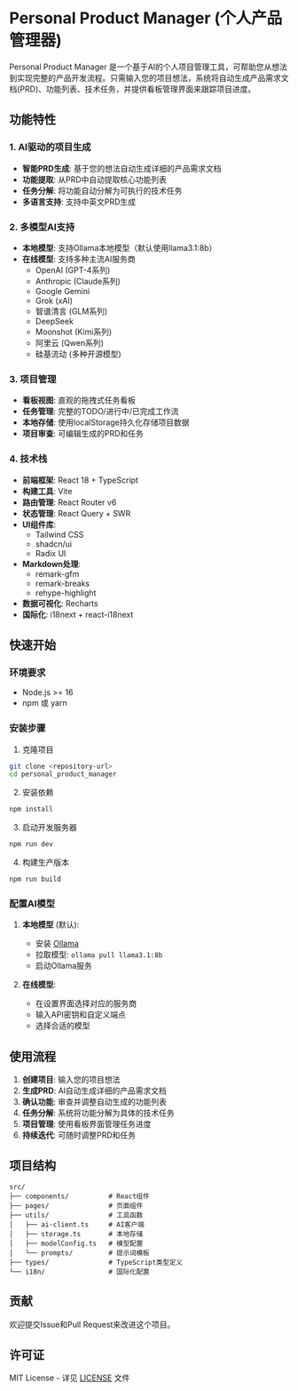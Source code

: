 # Personal Product Manager (个人产品管理器)

Personal Product Manager 是一个基于AI的个人项目管理工具，可帮助您从想法到实现完整的产品开发流程。只需输入您的项目想法，系统将自动生成产品需求文档(PRD)、功能列表、技术任务，并提供看板管理界面来跟踪项目进度。

## 功能特性

### 1. AI驱动的项目生成
- **智能PRD生成**: 基于您的想法自动生成详细的产品需求文档
- **功能提取**: 从PRD中自动提取核心功能列表
- **任务分解**: 将功能自动分解为可执行的技术任务
- **多语言支持**: 支持中英文PRD生成

### 2. 多模型AI支持
- **本地模型**: 支持Ollama本地模型（默认使用llama3.1:8b）
- **在线模型**: 支持多种主流AI服务商
  - OpenAI (GPT-4系列)
  - Anthropic (Claude系列)
  - Google Gemini
  - Grok (xAI)
  - 智谱清言 (GLM系列)
  - DeepSeek
  - Moonshot (Kimi系列)
  - 阿里云 (Qwen系列)
  - 硅基流动 (多种开源模型)

### 3. 项目管理
- **看板视图**: 直观的拖拽式任务看板
- **任务管理**: 完整的TODO/进行中/已完成工作流
- **本地存储**: 使用localStorage持久化存储项目数据
- **项目审查**: 可编辑生成的PRD和任务

### 4. 技术栈
- **前端框架**: React 18 + TypeScript
- **构建工具**: Vite
- **路由管理**: React Router v6
- **状态管理**: React Query + SWR
- **UI组件库**: 
  - Tailwind CSS
  - shadcn/ui
  - Radix UI
- **Markdown处理**: 
  - remark-gfm
  - remark-breaks
  - rehype-highlight
- **数据可视化**: Recharts
- **国际化**: i18next + react-i18next

## 快速开始

### 环境要求
- Node.js >= 16
- npm 或 yarn

### 安装步骤

1. 克隆项目
```bash
git clone <repository-url>
cd personal_product_manager
```

2. 安装依赖
```bash
npm install
```

3. 启动开发服务器
```bash
npm run dev
```

4. 构建生产版本
```bash
npm run build
```

### 配置AI模型

1. **本地模型** (默认):
   - 安装 [Ollama](https://ollama.com/)
   - 拉取模型: `ollama pull llama3.1:8b`
   - 启动Ollama服务

2. **在线模型**:
   - 在设置界面选择对应的服务商
   - 输入API密钥和自定义端点
   - 选择合适的模型

## 使用流程

1. **创建项目**: 输入您的项目想法
2. **生成PRD**: AI自动生成详细的产品需求文档
3. **确认功能**: 审查并调整自动生成的功能列表
4. **任务分解**: 系统将功能分解为具体的技术任务
5. **项目管理**: 使用看板界面管理任务进度
6. **持续迭代**: 可随时调整PRD和任务

## 项目结构

```
src/
├── components/          # React组件
├── pages/               # 页面组件
├── utils/               # 工具函数
│   ├── ai-client.ts     # AI客户端
│   ├── storage.ts       # 本地存储
│   ├── modelConfig.ts   # 模型配置
│   └── prompts/         # 提示词模板
├── types/               # TypeScript类型定义
└── i18n/                # 国际化配置
```

## 贡献

欢迎提交Issue和Pull Request来改进这个项目。

## 许可证

MIT License - 详见 [LICENSE](LICENSE) 文件